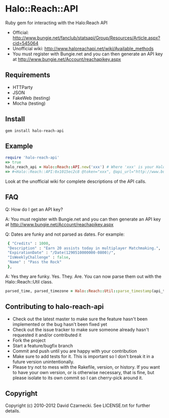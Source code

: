 # Halo::Reach::API

Ruby gem for interacting with the Halo:Reach API

* Official: http://www.bungie.net/fanclub/statsapi/Group/Resources/Article.aspx?cid=545064
* Unofficial wiki: http://www.haloreachapi.net/wiki/Available_methods
* You must register with Bungie.net and you can then generate an API key at http://www.bungie.net/Account/reachapikey.aspx

## Requirements

* HTTParty
* JSON
* FakeWeb (testing)
* Mocha (testing)

## Install

```
gem install halo-reach-api
```

## Example

```ruby
require 'halo-reach-api'
=> true
halo_reach_api = Halo::Reach::API.new('xxx') # Where 'xxx' is your Halo:Reach API Key
=> #<Halo::Reach::API:0x1015ec2c8 @token="xxx", @api_url="http://www.bungie.net/api/reach/reachapijson.svc/">
```

Look at the unofficial wiki for complete descriptions of the API calls. 

## FAQ

Q: How do I get an API key?

A: You must register with Bungie.net and you can then generate an API key at http://www.bungie.net/Account/reachapikey.aspx

Q: Dates are funky and not parsed as dates. For example:

```ruby
 { "Credits" : 1000,
 "Description" : "Earn 20 assists today in multiplayer Matchmaking.",
 "ExpirationDate" : "/Date(1290510000000-0800)/",
 "IsWeeklyChallenge" : false,
 "Name" : "Pass the Rock"
 },
```
  
A: Yes they are funky. Yes. They. Are. You can now parse them out with the Halo::Reach::Util class.

```ruby
parsed_time, parsed_timezone = Halo::Reach::Util::parse_timestamp(api_timestamp)
```

## Contributing to halo-reach-api
 
* Check out the latest master to make sure the feature hasn't been implemented or the bug hasn't been fixed yet
* Check out the issue tracker to make sure someone already hasn't requested it and/or contributed it
* Fork the project
* Start a feature/bugfix branch
* Commit and push until you are happy with your contribution
* Make sure to add tests for it. This is important so I don't break it in a future version unintentionally.
* Please try not to mess with the Rakefile, version, or history. If you want to have your own version, or is otherwise necessary, that is fine, but please isolate to its own commit so I can cherry-pick around it.

## Copyright

Copyright (c) 2010-2012 David Czarnecki. See LICENSE.txt for further details.

